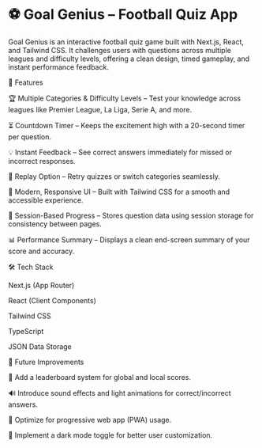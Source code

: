 # ⚽ Goal Genius – Football Quiz App

Goal Genius is an interactive football quiz game built with Next.js, React, and Tailwind CSS. It challenges users with questions across multiple leagues and difficulty levels, offering a clean design, timed gameplay, and instant performance feedback.

🚀 Features

🏆 Multiple Categories & Difficulty Levels – Test your knowledge across leagues like Premier League, La Liga, Serie A, and more.

⏳ Countdown Timer – Keeps the excitement high with a 20-second timer per question.

💡 Instant Feedback – See correct answers immediately for missed or incorrect responses.

🔁 Replay Option – Retry quizzes or switch categories seamlessly.

🎨 Modern, Responsive UI – Built with Tailwind CSS for a smooth and accessible experience.

💾 Session-Based Progress – Stores question data using session storage for consistency between pages.

📊 Performance Summary – Displays a clean end-screen summary of your score and accuracy.

🛠️ Tech Stack

Next.js (App Router)

React (Client Components)

Tailwind CSS

TypeScript

JSON Data Storage

🧭 Future Improvements

🥇 Add a leaderboard system for global and local scores.

🔊 Introduce sound effects and light animations for correct/incorrect answers.

📱 Optimize for progressive web app (PWA) usage.

🌙 Implement a dark mode toggle for better user customization.
